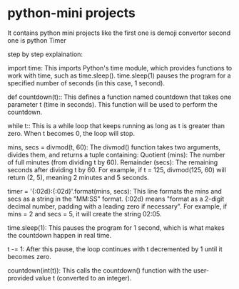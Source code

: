# python-mini projects
It contains python mini projects like the first one is demoji convertor
second one is python Timer

step by step explaination:

import time:
This imports Python's time module, which provides functions to work with time, such as time.sleep(). 
time.sleep(1) pauses the program for a specified number of seconds (in this case, 1 second).


def countdown(t)::
This defines a function named countdown that takes one parameter t (time in seconds). This function will be used to perform the countdown.


while t::
This is a while loop that keeps running as long as t is greater than zero. When t becomes 0, the loop will stop.


mins, secs = divmod(t, 60):
The divmod() function takes two arguments, divides them, and returns a tuple containing:
Quotient (mins): The number of full minutes (from dividing t by 60).
Remainder (secs): The remaining seconds after dividing t by 60.
For example, if t = 125, divmod(125, 60) will return (2, 5), meaning 2 minutes and 5 seconds.



timer = '{:02d}:{:02d}'.format(mins, secs):
This line formats the mins and secs as a string in the "MM:SS" format.
{:02d} means "format as a 2-digit decimal number, padding with a leading zero if necessary".
For example, if mins = 2 and secs = 5, it will create the string 02:05.


time.sleep(1):
This pauses the program for 1 second, which is what makes the countdown happen in real time.


t -= 1:
After this pause, the loop continues with t decremented by 1 until it becomes zero.


countdown(int(t)):
This calls the countdown() function with the user-provided value t (converted to an integer).
